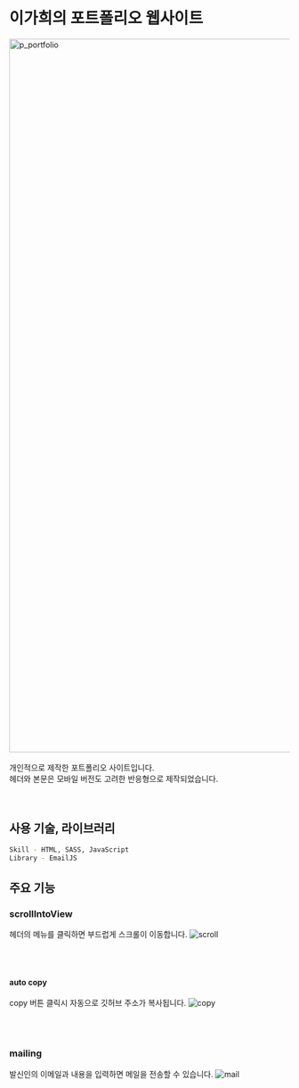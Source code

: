 # 이가희의 포트폴리오 웹사이트

<img width="1280" alt="p_portfolio" src="https://user-images.githubusercontent.com/78326967/130376976-fb1e334c-6d8a-46a2-9af5-dddc5a09e764.png">
<br>
<br>
개인적으로 제작한 포트폴리오 사이트입니다.<br>
헤더와 본문은 모바일 버전도 고려한 반응형으로 제작되었습니다.<br>
<br>
<br>

## 사용 기술, 라이브러리

```bash
Skill - HTML, SASS, JavaScript
Library - EmailJS
```

## 주요 기능

### scrollIntoView<br>

헤더의 메뉴를 클릭하면 부드럽게 스크롤이 이동합니다.
![scroll](https://user-images.githubusercontent.com/78326967/132953751-8ee43506-8146-43d5-853f-7fd8a2bd3151.gif)

<br>
<br>

#### auto copy<br>

copy 버튼 클릭시 자동으로 깃허브 주소가 복사됩니다.
![copy](https://user-images.githubusercontent.com/78326967/132953845-9e1a2c77-68fc-4916-83ba-e5be4c94cfcd.gif)

<br>
<br>

### mailing<br>

발신인의 이메일과 내용을 입력하면 메일을 전송할 수 있습니다.
![mail](https://user-images.githubusercontent.com/78326967/132953878-a1fa2fb2-51ab-4b41-a9a3-119c0bec2590.gif)
